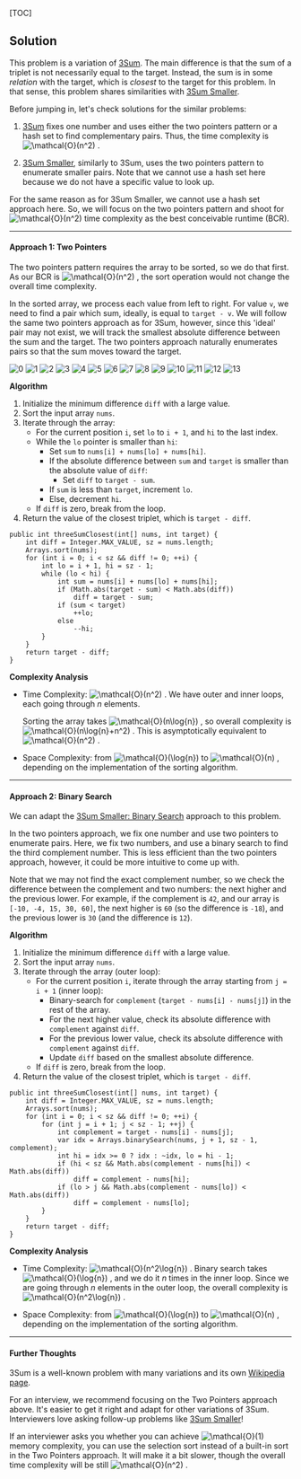[TOC]

## Solution

This problem is a variation of [3Sum](https://leetcode.com/articles/3sum/). The main difference is that the sum of a triplet is not necessarily equal to the target. Instead, the sum is in some *relation* with the target, which is *closest* to the target for this problem. In that sense, this problem shares similarities with [3Sum Smaller](https://leetcode.com/articles/3sum-smaller/).

Before jumping in, let's check solutions for the similar problems:

1. [3Sum](https://leetcode.com/articles/3sum/) fixes one number and uses either the two pointers pattern or a hash set to find complementary pairs. Thus, the time complexity is ![\mathcal{O}(n^2) ](./p__mathcal{O}_n^2__.png) .

2. [3Sum Smaller](https://leetcode.com/articles/3sum-smaller/), similarly to 3Sum, uses the two pointers pattern to enumerate smaller pairs. Note that we cannot use a hash set here because we do not have a specific value to look up.

For the same reason as for 3Sum Smaller, we cannot use a hash set approach here. So, we will focus on the two pointers pattern and shoot for ![\mathcal{O}(n^2) ](./p__mathcal{O}_n^2__.png)  time complexity as the best conceivable runtime (BCR).

---

#### Approach 1: Two Pointers

The two pointers pattern requires the array to be sorted, so we do that first. As our BCR is ![\mathcal{O}(n^2) ](./p__mathcal{O}_n^2__.png) , the sort operation would not change the overall time complexity.

In the sorted array, we process each value from left to right. For value `v`, we need to find a pair which sum, ideally, is equal to `target - v`. We will follow the same two pointers approach as for 3Sum, however, since this 'ideal' pair may not exist, we will track the smallest absolute difference between the sum and the target. The two pointers approach naturally enumerates pairs so that the sum moves toward the target.

![0 ](https://leetcode.com/problems//Figures/16/16-1.png )  ![1 ](https://leetcode.com/problems//Figures/16/16-2.png )  ![2 ](https://leetcode.com/problems//Figures/16/16-3.png )  ![3 ](https://leetcode.com/problems//Figures/16/16-4.png )  ![4 ](https://leetcode.com/problems//Figures/16/16-5.png )  ![5 ](https://leetcode.com/problems//Figures/16/16-6.png )  ![6 ](https://leetcode.com/problems//Figures/16/16-7.png )  ![7 ](https://leetcode.com/problems//Figures/16/16-8.png )  ![8 ](https://leetcode.com/problems//Figures/16/16-9.png )  ![9 ](https://leetcode.com/problems//Figures/16/16-10.png )  ![10 ](https://leetcode.com/problems//Figures/16/16-11.png )  ![11 ](https://leetcode.com/problems//Figures/16/16-12.png )  ![12 ](https://leetcode.com/problems//Figures/16/16-13.png )  ![13 ](https://leetcode.com/problems//Figures/16/16-14.png )  

**Algorithm**

1. Initialize the minimum difference `diff` with a large value.
2. Sort the input array `nums`.
3. Iterate through the array:
    - For the current position `i`, set `lo` to `i + 1`, and `hi` to the last index.
    - While the `lo` pointer is smaller than `hi`:
        - Set `sum` to `nums[i] + nums[lo] + nums[hi]`.
        - If the absolute difference between `sum` and `target` is smaller than the absolute value of `diff`:
            - Set `diff` to `target - sum`.
        - If `sum` is less than `target`, increment `lo`.
        - Else, decrement `hi`.
    - If `diff` is zero, break from the loop.
4. Return the value of the closest triplet, which is `target - diff`.

```
public int threeSumClosest(int[] nums, int target) {
    int diff = Integer.MAX_VALUE, sz = nums.length;
    Arrays.sort(nums);
    for (int i = 0; i < sz && diff != 0; ++i) {
        int lo = i + 1, hi = sz - 1;
        while (lo < hi) {
            int sum = nums[i] + nums[lo] + nums[hi];
            if (Math.abs(target - sum) < Math.abs(diff))
                diff = target - sum;
            if (sum < target)
                ++lo;
            else
                --hi;
        }
    }
    return target - diff;
}
```

**Complexity Analysis**

- Time Complexity: ![\mathcal{O}(n^2) ](./p__mathcal{O}_n^2__.png) . We have outer and inner loops, each going through *n* elements.

    Sorting the array takes ![\mathcal{O}(n\log{n}) ](./p__mathcal{O}_nlog{n}__.png) , so overall complexity is ![\mathcal{O}(n\log{n}+n^2) ](./p__mathcal{O}_nlog{n}_+_n^2__.png) . This is asymptotically equivalent to ![\mathcal{O}(n^2) ](./p__mathcal{O}_n^2__.png) .

- Space Complexity: from ![\mathcal{O}(\log{n}) ](./p__mathcal{O}_log{n}__.png)  to ![\mathcal{O}(n) ](./p__mathcal{O}_n__.png) , depending on the implementation of the sorting algorithm.

---

#### Approach 2: Binary Search

We can adapt the [3Sum Smaller: Binary Search](https://leetcode.com/articles/3sum-smaller/#approach-2-binary-search-accepted) approach to this problem.

In the two pointers approach, we fix one number and use two pointers to enumerate pairs. Here, we fix two numbers, and use a binary search to find the third complement number. This is less efficient than the two pointers approach, however, it could be more intuitive to come up with.

Note that we may not find the exact complement number, so we check the difference between the complement and two numbers: the next higher and the previous lower. For example, if the complement is `42`, and our array is `[-10, -4, 15, 30, 60]`, the next higher is `60` (so the difference is `-18`), and the previous lower is `30` (and the difference is `12`).

**Algorithm**

1. Initialize the minimum difference `diff` with a large value.
2. Sort the input array `nums`.
3. Iterate through the array (outer loop):
    - For the current position `i`, iterate through the array starting from `j = i + 1` (inner loop):
        - Binary-search for `complement` (`target - nums[i] - nums[j]`) in the rest of the array.
        - For the next higher value, check its absolute difference with `complement` against `diff`.
        - For the previous lower value, check its absolute difference with `complement` against `diff`.
        - Update `diff` based on the smallest absolute difference.
    - If `diff` is zero, break from the loop.
4. Return the value of the closest triplet, which is `target - diff`.

```
public int threeSumClosest(int[] nums, int target) {
    int diff = Integer.MAX_VALUE, sz = nums.length;
    Arrays.sort(nums);
    for (int i = 0; i < sz && diff != 0; ++i) {
        for (int j = i + 1; j < sz - 1; ++j) {
            int complement = target - nums[i] - nums[j];
            var idx = Arrays.binarySearch(nums, j + 1, sz - 1, complement);
            int hi = idx >= 0 ? idx : ~idx, lo = hi - 1;
            if (hi < sz && Math.abs(complement - nums[hi]) < Math.abs(diff))
                diff = complement - nums[hi];
            if (lo > j && Math.abs(complement - nums[lo]) < Math.abs(diff))
                diff = complement - nums[lo];
        }
    }
    return target - diff;
}
```

**Complexity Analysis**

- Time Complexity: ![\mathcal{O}(n^2\log{n}) ](./p__mathcal{O}_n^2log{n}__.png) . Binary search takes ![\mathcal{O}(\log{n}) ](./p__mathcal{O}_log{n}__.png) , and we do it *n* times in the inner loop. Since we are going through *n* elements in the outer loop, the overall complexity is ![\mathcal{O}(n^2\log{n}) ](./p__mathcal{O}_n^2log{n}__.png) .

- Space Complexity: from ![\mathcal{O}(\log{n}) ](./p__mathcal{O}_log{n}__.png)  to ![\mathcal{O}(n) ](./p__mathcal{O}_n__.png) , depending on the implementation of the sorting algorithm.

---

#### Further Thoughts

3Sum is a well-known problem with many variations and its own [Wikipedia page](https://en.wikipedia.org/wiki/3SUM).

For an interview, we recommend focusing on the Two Pointers approach above. It's easier to get it right and adapt for other variations of 3Sum. Interviewers love asking follow-up problems like [3Sum Smaller](https://leetcode.com/articles/3sum-smaller/)!

If an interviewer asks you whether you can achieve ![\mathcal{O}(1) ](./p__mathcal{O}_1__.png)  memory complexity, you can use the selection sort instead of a built-in sort in the Two Pointers approach. It will make it a bit slower, though the overall time complexity will be still ![\mathcal{O}(n^2) ](./p__mathcal{O}_n^2__.png) .